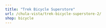 ```yaml
---
title: "Trek Bicycle Superstore"
url: /chula-vista/trek-bicycle-superstore-2/
shop: bicycle
---
```

